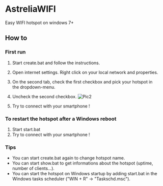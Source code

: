 # AstreliaWIFI

Easy WIFI hotspot on windows 7+


## How to

### First run

1. Start create.bat and follow the instructions.
2. Open internet settings. Right click on your local network and properties.
3. On the second tab, check the first checkbox and pick your hotspot in the dropdown-menu. 
4. Uncheck the second checkbox.
![Pic2](http://puu.sh/kgtTc/19dbf6f1b7.png "")

5. Try to connect with your smartphone !


### To restart the hotspot after a Windows reboot

1. Start start.bat
2. Try to connect with your smartphone !

### Tips

- You can start create.bat again to change hotspot name.
- You can start show.bat to get informations about the hotspot (uptime, number of clients...). 
- You can start the hotspot on Windows startup by adding start.bat in the Windows tasks scheduler ("WIN + R" ->  "Taskschd.msc").
